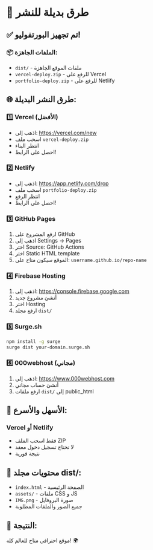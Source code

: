 # 🚀 طرق بديلة للنشر

## ✅ تم تجهيز البورتفوليو!

### 📦 الملفات الجاهزة:
- `dist/` - ملفات الموقع الجاهزة
- `vercel-deploy.zip` - للرفع على Vercel
- `portfolio-deploy.zip` - للرفع على Netlify

## 🌐 طرق النشر البديلة:

### 1️⃣ **Vercel (الأفضل)**
- اذهب إلى: https://vercel.com/new
- اسحب ملف `vercel-deploy.zip`
- انتظر البناء
- احصل على الرابط!

### 2️⃣ **Netlify**
- اذهب إلى: https://app.netlify.com/drop
- اسحب ملف `portfolio-deploy.zip`
- انتظر الرفع
- احصل على الرابط!

### 3️⃣ **GitHub Pages**
1. ارفع المشروع على GitHub
2. اذهب إلى Settings → Pages
3. اختر Source: GitHub Actions
4. اختر Static HTML template
5. الموقع سيكون متاح على: `username.github.io/repo-name`

### 4️⃣ **Firebase Hosting**
1. اذهب إلى: https://console.firebase.google.com
2. أنشئ مشروع جديد
3. اختر Hosting
4. ارفع مجلد `dist/`

### 5️⃣ **Surge.sh**
```bash
npm install -g surge
surge dist your-domain.surge.sh
```

### 6️⃣ **000webhost (مجاني)**
1. اذهب إلى: https://www.000webhost.com
2. أنشئ حساب مجاني
3. ارفع ملفات `dist/` إلى public_html

## 🎯 الأسهل والأسرع:

### **Vercel أو Netlify**
- فقط اسحب الملف ZIP
- لا تحتاج تسجيل دخول معقد
- نتيجة فورية

## 📁 محتويات مجلد dist/:
- `index.html` - الصفحة الرئيسية
- `assets/` - ملفات CSS و JS
- `IMG.png` - صورة البروفايل
- جميع الصور والملفات المطلوبة

## 🎉 النتيجة:
موقع احترافي متاح للعالم كله! 🌍
